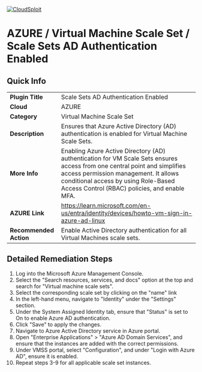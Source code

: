 [![CloudSploit](https://cloudsploit.com/img/logo-new-big-text-100.png "CloudSploit")](https://cloudsploit.com)

# AZURE / Virtual Machine Scale Set / Scale Sets AD Authentication Enabled

## Quick Info

| | |
|-|-|
| **Plugin Title** | Scale Sets AD Authentication Enabled |
| **Cloud** | AZURE |
| **Category** | Virtual Machine Scale Set |
| **Description** | Ensures that Azure Active Directory (AD) authentication is enabled for Virtual Machine Scale Sets. |
| **More Info** | Enabling Azure Active Directory (AD) authentication for VM Scale Sets ensures access from one central point and simplifies access permission management. It allows conditional access by using Role-Based Access Control (RBAC) policies, and enable MFA. |
| **AZURE Link** | https://learn.microsoft.com/en-us/entra/identity/devices/howto-vm-sign-in-azure-ad-linux |
| **Recommended Action** | Enable Active Directory authentication for all Virtual Machines scale sets. |

## Detailed Remediation Steps

1. Log into the Microsoft Azure Management Console.
2. Select the "Search resources, services, and docs" option at the top and search for "Virtual machine scale sets".
3. Select the corresponding scale set by clicking on the "name" link
4. In the left-hand menu, navigate to "Identity" under the "Settings" section.
5. Under the System Assigned Identity tab, ensure that "Status" is set to On to enable Azure AD authentication.
6. Click "Save" to apply the changes.
7. Navigate to Azure Active Directory service in Azure portal.
8. Open "Enterprise Applications" > "Azure AD Domain Services", and ensure that the instances are added with the correct permissions.
9. Under VMSS portal, select "Configuration", and under "Login with Azure AD", ensure it is enabled.
10. Repeat steps 3-9 for all applicable scale set instances.